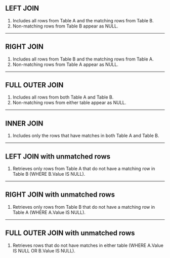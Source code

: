 ## LEFT JOIN

1. Includes all rows from Table A and the matching rows from Table B.
2. Non-matching rows from Table B appear as NULL.
---

## RIGHT JOIN

1. Includes all rows from Table B and the matching rows from Table A.
2. Non-matching rows from Table A appear as NULL.
---

## FULL OUTER JOIN

1. Includes all rows from both Table A and Table B.
2. Non-matching rows from either table appear as NULL.
---

## INNER JOIN

1. Includes only the rows that have matches in both Table A and Table B.

---
## LEFT JOIN with unmatched rows

1. Retrieves only rows from Table A that do not have a matching row in Table B (WHERE B.Value IS NULL).
---
## RIGHT JOIN with unmatched rows

1. Retrieves only rows from Table B that do not have a matching row in Table A (WHERE A.Value IS NULL).
---
## FULL OUTER JOIN with unmatched rows

1. Retrieves rows that do not have matches in either table (WHERE A.Value IS NULL OR B.Value IS NULL).
